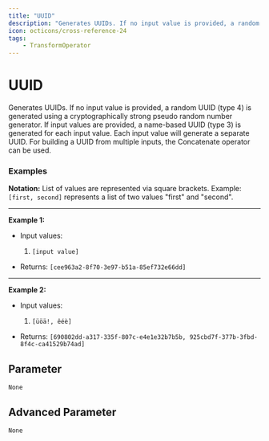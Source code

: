 ```yaml
---
title: "UUID"
description: "Generates UUIDs. If no input value is provided, a random UUID (type 4) is generated using a cryptographically strong pseudo random number generator. If input values are provided, a name-based UUID (type 3) is generated for each input value. Each input value will generate a separate UUID. For building a UUID from multiple inputs, the Concatenate operator can be used."
icon: octicons/cross-reference-24
tags: 
    - TransformOperator
---
```

# UUID
<!-- This file was generated - DO NOT CHANGE IT MANUALLY -->



 Generates UUIDs.
If no input value is provided, a random UUID (type 4) is generated using a cryptographically strong pseudo random number generator.
If input values are provided, a name-based UUID (type 3) is generated for each input value.
Each input value will generate a separate UUID. For building a UUID from multiple inputs, the Concatenate operator can be used.


### Examples

**Notation:** List of values are represented via square brackets. Example: `[first, second]` represents a list of two values "first" and "second".

---
**Example 1:**

* Input values:
    1. `[input value]`

* Returns: `[cee963a2-8f70-3e97-b51a-85ef732e66dd]`


---
**Example 2:**

* Input values:
    1. `[üöä!, êéè]`

* Returns: `[690802dd-a317-335f-807c-e4e1e32b7b5b, 925cbd7f-377b-3fbd-8f4c-ca41529b74ad]`




## Parameter

`None`

## Advanced Parameter

`None`